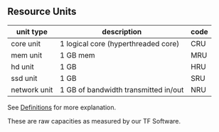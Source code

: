## Resource Units

| unit type | description | code |
| --- | --- | --- |
| core unit     | 1 logical core (hyperthreaded core) | CRU |
| mem unit      | 1 GB mem	| MRU |
| hd unit       | 1 GB | HRU |
| ssd unit      | 1 GB	 | SRU |
| network unit  | 1 GB of bandwidth transmitted in/out	| NRU |

See [Definitions](https://github.com/threefoldtoken/legal/blob/master/definitions.md) for more explanation.

These are raw capacities as measured by our TF Software.

